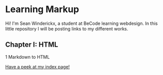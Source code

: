 # Learning Markup

Hi! I'm Sean Winderickx, a student at BeCode learning webdesign. In this little repository I will be posting links to my different works.

## Chapter I: HTML
1 Markdown to HTML

[Have a peek at my index page!](https://seanwinderickx.github.io/Learning-Markup/)